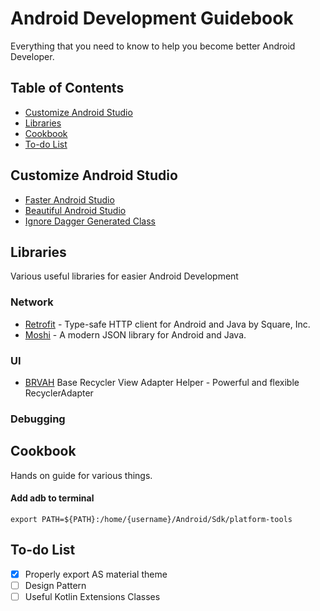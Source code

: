 # Android Development Guidebook
Everything that you need to know to help you become better Android Developer.

## Table of Contents
* [Customize Android Studio](#customize-android-studio)
* [Libraries](#libraries)
* [Cookbook](#cookbook)
* [To-do List](#to-do-list)

## Customize Android Studio
* [Faster Android Studio](https://github.com/100nandoo/Android-Development-Guidebook/blob/master/customization/Faster_Android_Studio.md)
* [Beautiful Android Studio](https://github.com/100nandoo/Android-Development-Guidebook/blob/master/customization/Beautiful_Android_Studio.md)
* [Ignore Dagger Generated Class](https://github.com/100nandoo/Android-Development-Guidebook/blob/master/customization/Ignore_Dagger.md)

## Libraries
Various useful libraries for easier Android Development

### Network
* [Retrofit](https://github.com/square/retrofit) - Type-safe HTTP client for Android and Java by Square, Inc.
* [Moshi](https://github.com/square/moshi) - A modern JSON library for Android and Java. 

### UI
* [BRVAH](https://github.com/CymChad/BaseRecyclerViewAdapterHelper) Base Recycler View Adapter Helper - Powerful and flexible RecyclerAdapter

### Debugging

## Cookbook
Hands on guide for various things.

#### Add adb to terminal
`export PATH=${PATH}:/home/{username}/Android/Sdk/platform-tools`

## To-do List

- [x] Properly export AS material theme
- [ ] Design Pattern
- [ ] Useful Kotlin Extensions Classes